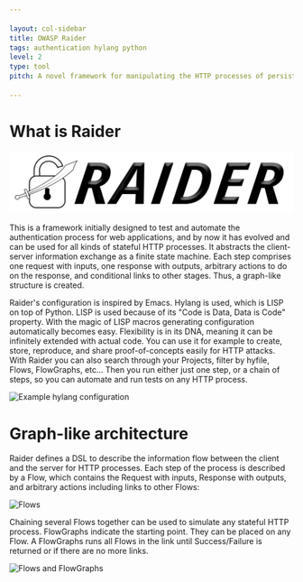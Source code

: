 ```yaml
---

layout: col-sidebar
title: OWASP Raider
tags: authentication hylang python
level: 2
type: tool
pitch: A novel framework for manipulating the HTTP processes of persistent sessions

---
```




# What is Raider

![Raider logo](./assets/images/raider_logo.png)

This is a framework initially designed to test and automate the
authentication process for web applications, and by now it has evolved
and can be used for all kinds of stateful HTTP processes. It abstracts
the client-server information exchange as a finite state machine. Each
step comprises one request with inputs, one response with outputs,
arbitrary actions to do on the response, and conditional links to
other stages. Thus, a graph-like structure is created.

Raider's configuration is inspired by Emacs. Hylang is used, which is
LISP on top of Python. LISP is used because of its "Code is Data, Data
is Code" property. With the magic of LISP macros generating
configuration automatically becomes easy. Flexibility is in its DNA,
meaning it can be infinitely extended with actual code. 
You can use it for example to create, store, reproduce, and share
proof-of-concepts easily for HTTP attacks. With Raider you can also
search through your Projects, filter by hyfile, Flows, FlowGraphs,
etc... Then you run either just one step, or a chain of steps, so you
can automate and run tests on any HTTP process.


![Example hylang configuration](https://raiderauth.com/images/illustrations/config.png)


# Graph-like architecture

Raider defines a DSL to describe the information flow between the
client and the server for HTTP processes. Each step of the process is
described by a Flow, which contains the Request with inputs, Response
with outputs, and arbitrary actions including links to other Flows:

![Flows](https://raiderauth.com/images/illustrations/raider_flows.png)

Chaining several Flows together can be used to simulate any stateful
HTTP process. FlowGraphs indicate the starting point. They can be
placed on any Flow. A FlowGraphs runs all Flows in the link until
Success/Failure is returned or if there are no more links.

![Flows and FlowGraphs](https://raiderauth.com/images/illustrations/graph.png)
